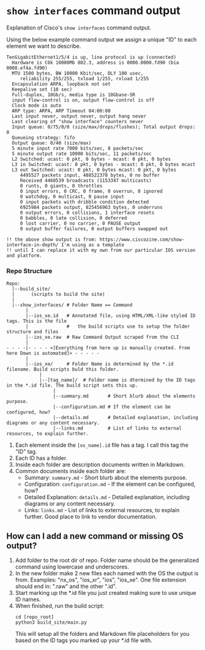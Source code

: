 # `show interfaces` command output
Explanation of Cisco's `show interfaces` command output.

Using the below example command output we assign a unique "ID" to each element we want to describe.
```
TenGigabitEthernet1/5/4 is up, line protocol is up (connected)
  Hardware is C6k 10000Mb 802.3, address is 0000.0000.fd90 (bia 0008.ef4a.fd90)
  MTU 1500 bytes, BW 10000 Kbit/sec, DLY 100 usec,
     reliability 255/255, txload 1/255, rxload 1/255
  Encapsulation ARPA, loopback not set
  Keepalive set (10 sec)
  Full-duplex, 10Gb/s, media type is 10Gbase-SR
  input flow-control is on, output flow-control is off
  Clock mode is auto
  ARP type: ARPA, ARP Timeout 04:00:00
  Last input never, output never, output hang never
  Last clearing of "show interface" counters never
  Input queue: 0/75/0/0 (size/max/drops/flushes); Total output drops: 0
  Queueing strategy: fifo
  Output queue: 0/40 (size/max)
  5 minute input rate 7000 bits/sec, 8 packets/sec
  5 minute output rate 10000 bits/sec, 11 packets/sec
  L2 Switched: ucast: 0 pkt, 0 bytes - mcast: 0 pkt, 0 bytes
  L3 in Switched: ucast: 0 pkt, 0 bytes - mcast: 0 pkt, 0 bytes mcast
  L3 out Switched: ucast: 0 pkt, 0 bytes mcast: 0 pkt, 0 bytes
     4495527 packets input, 488522378 bytes, 0 no buffer
     Received 4460539 broadcasts (1153347 multicasts)
     0 runts, 0 giants, 0 throttles
     0 input errors, 0 CRC, 0 frame, 0 overrun, 0 ignored
     0 watchdog, 0 multicast, 0 pause input
     0 input packets with dribble condition detected
     6925984 packets output, 825456963 bytes, 0 underruns
     0 output errors, 0 collisions, 1 interface resets
     0 babbles, 0 late collision, 0 deferred
     0 lost carrier, 0 no carrier, 0 PAUSE output
     0 output buffer failures, 0 output buffers swapped out

!! the above show output is from: https://www.ciscozine.com/show-interface-in-depth/ I'm using as a template
!! until I can replace it with my own from our particular IOS version and platform.
```

### Repo Structure
```
Repo:
  |--build_site/
  |      (scripts to build the site)
  |
  |--show_interfaces/ # Folder Name == Command
       |
       |--ios_xe.id   # Annotated file, using HTML/XML-like styled ID tags. This is the file
       |              #   the build scripts use to setup the folder structure and files
       |--ios_xe.raw  # Raw Command Output scraped from the CLI
       |
- - - -|- - - - <[Everything from here up is manually created. From here Down is automated]> - - - - -
       |
       |--ios_xe/     # Folder Name is determined by the *.id filename. Build scripts buld this folder.
            |
            |--[tag_name]/  # Folder name is dtermined by the ID tags in the *.id file. The build script sets this up.
                 |
                 |--summary.md       # Short blurb about the elements purpose.
                 |--configuration.md # If the element can be configured, how?
                 |--details.md       # Detailed explanation, including diagrams or any content necessary.
                 |--links.md         # List of links to external resources, to explain further.
```

1. Each element inside the `[os_name].id` file has a tag. I call this tag the "ID" tag.
2. Each ID has a folder.
3. Inside each folder are description documents written in Markdown.
4. Common documents inside each folder are:
   - Summary: `summary.md` - Short blurb about the elements purpose.
   - Configuration: `configuration.md` - If the element can be configured, how?
   - Detailed Explanation: `details.md` - Detailed explanation, including diagrams or any content necessary.
   - Links: `links.md` - List of links to external resources, to explain further. Good place to link to vendor documentation.

## How can I add a new command or missing OS output?
1. Add folder to the root dir of repo. Folder name should be the generalized command using lowercase and underscores.
2. In the new folder make 2 new files each named with the OS the output is from. Examples: "nx_os", "ios_xr", "ios", "ios_xe". One file extension should end in: ".raw" and the other ".id".
3. Start marking up the *.id file you just created making sure to use unique ID names.
4. When finished, run the build script:
   ```
   cd [repo_root]
   python3 build_site/main.py
   ```
   This will setup all the folders and Markdown file placeholders for you based on the ID tags you marked up your *.id file with.
